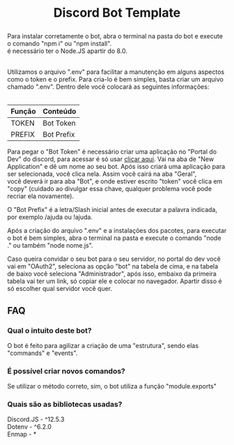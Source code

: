 # <p align="center">Discord Bot Template</p>

  <p> Para instalar corretamente o bot, abra o terminal na pasta do bot e execute o comando "npm i" ou "npm install".<br> é necessário ter o Node.JS apartir do 8.0.</p>
  <br>
  Utilizamos o arquivo ".env" para facilitar a manutenção em alguns aspectos como o token e o prefix. 
  Para cria-lo é bem simples, basta criar um arquivo chamado ".env". 
  Dentro dele você colocará as seguintes informações:<br><br>

  Função | Conteúdo
  ------ | ------
  TOKEN | Bot Token
  PREFIX | Bot Prefix

  Para pegar o "Bot Token" é necessário criar uma aplicação no "Portal do Dev" do discord, para acessar é só usar [clicar aqui](https://discord.com/developers/applications).
  Vai na aba de "New Application" e dê um nome ao seu bot. Após isso criará uma aplicação para ser selecionada, você clica nela. Assim você cairá na aba "Geral",<br>
  você deverá ir para aba "Bot", e onde estiver escrito "token" você clica em "copy" (cuidado ao divulgar essa chave, qualquer problema você pode recriar ela novamente).

  O "Bot Prefix" é a letra/Slash inicial antes de executar a palavra indicada, por exemplo /ajuda ou !ajuda.

  Após a criação do arquivo ".env" e a instalações dos pacotes, para executar o bot é bem simples, abra o terminal na pasta e execute o comando "node ." ou também "node nome.js".

  Caso queira convidar o seu bot para o seu servidor, no portal do dev você vai em "OAuth2", seleciona as opção "bot" na tabela de cima, e na tabela de baixo você seleciona "Administrador", após isso, embaixo da primeira tabela vai ter um link, só copiar ele e colocar no navegador. Apartir disso é só escolher qual servidor você quer.
  
  ##

  ## FAQ

  ### Qual o intuito deste bot?
O bot é feito para agilizar a criação de uma "estrutura", sendo elas "commands" e "events".

  ### É possível criar novos comandos?
Se utilizar o método correto, sim, o bot utiliza a função "module.exports"

  ### Quais são as bibliotecas usadas?
Discord.JS - ^12.5.3<br>
Dotenv - ^6.2.0<br>
Enmap - *
